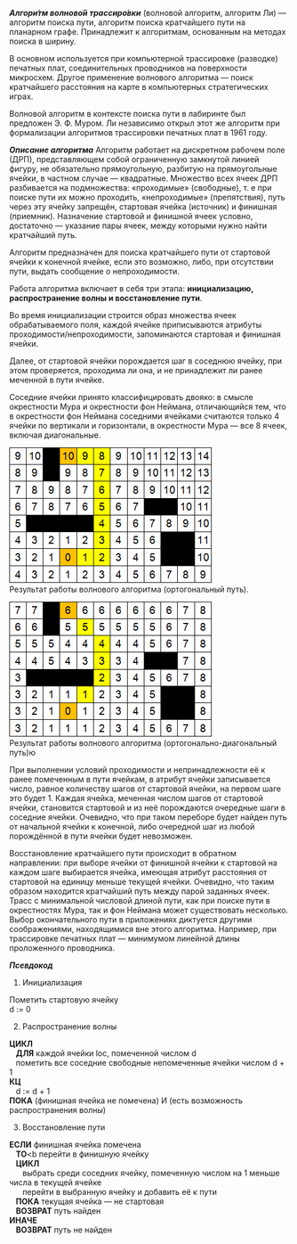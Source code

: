 ***Алгори́тм волново́й трассиро́вки*** (волновой алгоритм, алгоритм Ли) — алгоритм поиска пути, алгоритм поиска кратчайшего пути на планарном графе. Принадлежит к алгоритмам, основанным на методах поиска в ширину.

В основном используется при компьютерной трассировке (разводке) печатных плат, соединительных проводников на поверхности микросхем. Другое применение волнового алгоритма — поиск кратчайшего расстояния на карте в компьютерных стратегических играх.

Волновой алгоритм в контексте поиска пути в лабиринте был предложен Э. Ф. Муром. Ли независимо открыл этот же алгоритм при формализации алгоритмов трассировки печатных плат в 1961 году.

***Описание алгоритма***
Алгоритм работает на дискретном рабочем поле (ДРП), представляющем собой ограниченную замкнутой линией фигуру, не обязательно прямоугольную, разбитую на прямоугольные ячейки, в частном случае — квадратные. Множество всех ячеек ДРП разбивается на подмножества: «проходимые» (свободные), т. е при поиске пути их можно проходить, «непроходимые» (препятствия), путь через эту ячейку запрещён, стартовая ячейка (источник) и финишная (приемник). Назначение стартовой и финишной ячеек условно, достаточно — указание пары ячеек, между которыми нужно найти кратчайший путь.

Алгоритм предназначен для поиска кратчайшего пути от стартовой ячейки к конечной ячейке, если это возможно, либо, при отсутствии пути, выдать сообщение о непроходимости.

Работа алгоритма включает в себя три этапа: **инициализацию, распространение волны и восстановление пути**.

Во время инициализации строится образ множества ячеек обрабатываемого поля, каждой ячейке приписываются атрибуты проходимости/непроходимости, запоминаются стартовая и финишная ячейки.

Далее, от стартовой ячейки порождается шаг в соседнюю ячейку, при этом проверяется, проходима ли она, и не принадлежит ли ранее меченной в пути ячейке.

Соседние ячейки принято классифицировать двояко: в смысле окрестности Мура и окрестности фон Неймана, отличающийся тем, что в окрестности фон Неймана соседними ячейками считаются только 4 ячейки по вертикали и горизонтали, в окрестности Мура — все 8 ячеек, включая диагональные.

![ортогональный путь](Lee_wave_4.png)<br>
Результат работы волнового алгоритма (ортогональный путь).


![ортогонально-диагональный путь](Lee_wave_8.png)<br>
Результат работы волнового алгоритма (ортогонально-диагональный путь)ю


При выполнении условий проходимости и непринадлежности её к ранее помеченным в пути ячейкам, в атрибут ячейки записывается число, равное количеству шагов от стартовой ячейки, на первом шаге это будет 1. Каждая ячейка, меченная числом шагов от стартовой ячейки, становится стартовой и из неё порождаются очередные шаги в соседние ячейки. Очевидно, что при таком переборе будет найден путь от начальной ячейки к конечной, либо очередной шаг из любой порождённой в пути ячейки будет невозможен.

Восстановление кратчайшего пути происходит в обратном направлении: при выборе ячейки от финишной ячейки к стартовой на каждом шаге выбирается ячейка, имеющая атрибут расстояния от стартовой на единицу меньше текущей ячейки. Очевидно, что таким образом находится кратчайший путь между парой заданных ячеек. Трасс с минимальной числовой длиной пути, как при поиске пути в окрестностях Мура, так и фон Неймана может существовать несколько. Выбор окончательного пути в приложениях диктуется другими соображениями, находящимися вне этого алгоритма. Например, при трассировке печатных плат — минимумом линейной длины проложенного проводника.

***Псевдокод***

1. Инициализация

Пометить стартовую ячейку<br>
d := 0 

2. Распространение волны

**ЦИКЛ**<br>
&nbsp;&nbsp;&nbsp;**ДЛЯ** каждой ячейки loc, помеченной числом d<br>
&nbsp;&nbsp;&nbsp;пометить все соседние свободные непомеченные ячейки числом d + 1<br>
  **КЦ**<br>
&nbsp;&nbsp;&nbsp;d := d + 1<br>
**ПОКА** (финишная ячейка не помечена) И (есть возможность распространения волны) 

3. Восстановление пути

**ЕСЛИ** финишная ячейка помечена<br>
&nbsp;&nbsp;&nbsp;**ТО**<b  перейти в финишную ячейку<br>
&nbsp;&nbsp;&nbsp;**ЦИКЛ**<br>
&nbsp;&nbsp;&nbsp;&nbsp;&nbsp;&nbsp;выбрать среди соседних ячейку, помеченную числом на 1 меньше числа в текущей ячейке<br>
&nbsp;&nbsp;&nbsp;&nbsp;&nbsp;&nbsp;перейти в выбранную ячейку и добавить её к пути<br>
&nbsp;&nbsp;&nbsp;**ПОКА** текущая ячейка — не стартовая<br>
&nbsp;&nbsp;&nbsp;**ВОЗВРАТ** путь найден<br>
**ИНАЧЕ**<br>
&nbsp;&nbsp;&nbsp;**ВОЗВРАТ** путь не найден